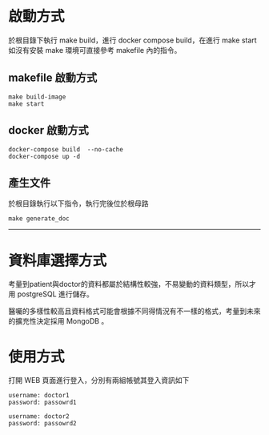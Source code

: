 # 啟動方式
於根目錄下執行 make build，進行 docker compose build，在進行 make start
如沒有安裝 make 環境可直接參考 makefile 內的指令。

## makefile 啟動方式
```
make build-image
make start
```

## docker 啟動方式
```
docker-compose build  --no-cache
docker-compose up -d  
```

## 產生文件

於根目錄執行以下指令，執行完後位於根母路
```
make generate_doc
```
---

# 資料庫選擇方式
考量到patient與doctor的資料都屬於結構性較強，不易變動的資料類型，所以才用 postgreSQL 進行儲存。

醫囑的多樣性較高且資料格式可能會根據不同得情況有不一樣的格式，考量到未來的擴充性決定採用 MongoDB 。

# 使用方式

打開 WEB 頁面進行登入，分別有兩組帳號其登入資訊如下

```
username: doctor1
password: passowrd1
```

```
username: doctor2
password: passowrd2
```
